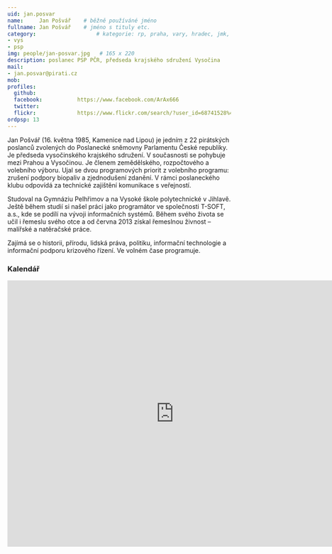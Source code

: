 ```yaml
---
uid: jan.posvar
name:     Jan Pošvář  	# běžně používáné jméno
fullname: Jan Pošvář  	# jméno s tituly etc.
category:                 	# kategorie: rp, praha, vary, hradec, jmk, senat
- vys
- psp
img: people/jan-posvar.jpg   # 165 x 220
description: poslanec PSP PČR, předseda krajského sdružení Vysočina            	# kratký popis, max 160 znaků
mail:
- jan.posvar@pirati.cz
mob:			  
profiles:
  github:                 
  facebook: 		  https://www.facebook.com/ArAx666
  twitter: 		  
  flickr:     		  https://www.flickr.com/search/?user_id=68741528%40N03&sort=date-taken-desc&text=jan%20po%C5%A1v%C3%A1%C5%99&view_all=1
ordpsp: 13
---
```


Jan Pošvář (16. května 1985, Kamenice nad Lipou) je jedním z 22 pirátských poslanců zvolených do Poslanecké sněmovny Parlamentu České republiky. Je předseda vysočinského krajského sdružení. V současnosti se pohybuje mezi Prahou a Vysočinou.
Je členem zemědělského, rozpočtového a volebního výboru. Ujal se dvou programových priorit z volebního programu: zrušení podpory biopaliv a zjednodušení zdanění.
V rámci poslaneckého klubu odpovídá za technické zajištění komunikace s veřejností.

Studoval na Gymnáziu Pelhřimov a na Vysoké škole polytechnické v Jihlavě. Ještě během studií si našel práci jako programátor ve společnosti T-SOFT, a.s., kde se podílí na vývoji informačních systémů. Během svého života se učil i řemeslu svého otce a od června 2013 získal řemeslnou živnost – malířské a natěračské práce.

Zajímá se o historii, přírodu, lidská práva, politiku, informační technologie a informační podporu krizového řízení. Ve volném čase programuje.  
 
### Kalendář
<iframe src="https://calendar.google.com/calendar/embed?src=3jlgg8p8nnj3k6t1gduajv0m1g%40group.calendar.google.com&ctz=Europe/Prague" style="border: 0" width="750" height="600" frameborder="0" scrolling="no"></iframe>


